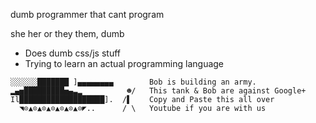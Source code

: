dumb programmer that cant program

she her or they them, dumb

- Does dumb css/js stuff
- Trying to learn an actual programming language

```
░░░░░░███████ ]▄▄▄▄▄▄▄▄        Bob is building an army.
▂▄▅█████████▅▄▃▂          ☻/   This tank & Bob are against Google+
Il███████████████████].  /▌    Copy and Paste this all over 
  ◥⊙▲⊙▲⊙▲⊙▲⊙▲⊙▲⊙◤..      / \   Youtube if you are with us
  ```
